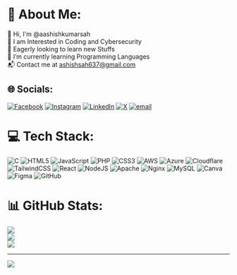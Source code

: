 # 💫 About Me:
👋 Hi, I'm @aashishkumarsah<br>👀 I am Interested in Coding and Cybersecurity<br>🤝 Eagerly looking to learn new Stuffs<br>🌱 I’m currently learning Programming Languages<br>📬 Contact me at ashishsah637@gmail.com


## 🌐 Socials:
[![Facebook](https://img.shields.io/badge/Facebook-%231877F2.svg?logo=Facebook&logoColor=white)](https://facebook.com/ashishsah639) [![Instagram](https://img.shields.io/badge/Instagram-%23E4405F.svg?logo=Instagram&logoColor=white)](https://instagram.com/ashishsah000) [![LinkedIn](https://img.shields.io/badge/LinkedIn-%230077B5.svg?logo=linkedin&logoColor=white)](https://linkedin.com/in/aashish-kumar-sah) [![X](https://img.shields.io/badge/X-black.svg?logo=X&logoColor=white)](https://x.com/ashishsah637) [![email](https://img.shields.io/badge/Email-D14836?logo=gmail&logoColor=white)](mailto:ashishsah637@gmail.com) 

# 💻 Tech Stack:
![C](https://img.shields.io/badge/c-%2300599C.svg?style=flat-square&logo=c&logoColor=white) ![HTML5](https://img.shields.io/badge/html5-%23E34F26.svg?style=flat-square&logo=html5&logoColor=white) ![JavaScript](https://img.shields.io/badge/javascript-%23323330.svg?style=flat-square&logo=javascript&logoColor=%23F7DF1E) ![PHP](https://img.shields.io/badge/php-%23777BB4.svg?style=flat-square&logo=php&logoColor=white) ![CSS3](https://img.shields.io/badge/css3-%231572B6.svg?style=flat-square&logo=css3&logoColor=white) ![AWS](https://img.shields.io/badge/AWS-%23FF9900.svg?style=flat-square&logo=amazon-aws&logoColor=white) ![Azure](https://img.shields.io/badge/azure-%230072C6.svg?style=flat-square&logo=microsoftazure&logoColor=white) ![Cloudflare](https://img.shields.io/badge/Cloudflare-F38020?style=flat-square&logo=Cloudflare&logoColor=white) ![TailwindCSS](https://img.shields.io/badge/tailwindcss-%2338B2AC.svg?style=flat-square&logo=tailwind-css&logoColor=white) ![React](https://img.shields.io/badge/react-%2320232a.svg?style=flat-square&logo=react&logoColor=%2361DAFB) ![NodeJS](https://img.shields.io/badge/node.js-6DA55F?style=flat-square&logo=node.js&logoColor=white) ![Apache](https://img.shields.io/badge/apache-%23D42029.svg?style=flat-square&logo=apache&logoColor=white) ![Nginx](https://img.shields.io/badge/nginx-%23009639.svg?style=flat-square&logo=nginx&logoColor=white) ![MySQL](https://img.shields.io/badge/mysql-4479A1.svg?style=flat-square&logo=mysql&logoColor=white) ![Canva](https://img.shields.io/badge/Canva-%2300C4CC.svg?style=flat-square&logo=Canva&logoColor=white) ![Figma](https://img.shields.io/badge/figma-%23F24E1E.svg?style=flat-square&logo=figma&logoColor=white) ![GitHub](https://img.shields.io/badge/github-%23121011.svg?style=flat-square&logo=github&logoColor=white)
# 📊 GitHub Stats:
![](https://github-readme-stats.vercel.app/api?username=Aashishkumarsah&theme=dark&hide_border=false&include_all_commits=false&count_private=false)<br/>
![](https://github-readme-streak-stats.herokuapp.com/?user=Aashishkumarsah&theme=dark&hide_border=false)<br/>
![](https://github-readme-stats.vercel.app/api/top-langs/?username=Aashishkumarsah&theme=dark&hide_border=false&include_all_commits=false&count_private=false&layout=compact)

---
[![](https://visitcount.itsvg.in/api?id=Aashishkumarsah&icon=0&color=0)](https://visitcount.itsvg.in)

<!-- Proudly created with GPRM ( https://gprm.itsvg.in ) -->
